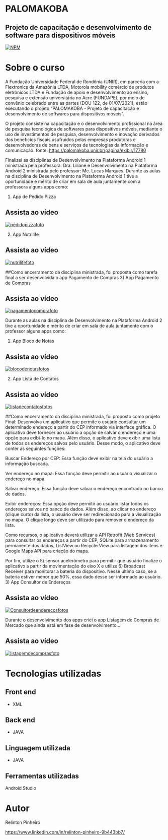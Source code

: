 # PALOMAKOBA
## Projeto de capacitação e desenvolvimento de software para dispositivos móveis
[![NPM](https://img.shields.io/npm/l/react)](https://github.com/Relinton/AspNetCorePaginacaoDataTable/blob/main/LICENSE) 

# Sobre o curso
A Fundação Universidade Federal de Rondônia (UNIR), em parceria com a Flextronics da Amazônia LTDA, Motorola mobility comércio de produtos eletrônicos LTDA e Fundação de apoio e desenvolvimento ao ensino, pesquisa e extensão universitária no Acre (FUNDAPE), por meio de convênio celebrado entre as partes (DOU 122, de 01/07/2021), estão executando o projeto “PALOMAKOBA - Projeto de capacitação e desenvolvimento de softwares para dispositivos móveis”.

O projeto consiste na capacitação e o desenvolvimento profissional na área de pesquisa tecnológica de softwares para dispositivos móveis, mediante o uso de investimentos de pesquisa, desenvolvimento e inovação derivados dos benefícios fiscais usufruídos pelas empresas produtoras e desenvolvedoras de bens e serviços de tecnologias da informação e comunicação.
fonte: https://palomakoba.unir.br/pagina/exibir/17780


Finalizei as disciplinas de Desenvolvimento na Plataforma Android 1 ministrada pela professora: Dra. Liliane e Desenvolvimento na Plataforma Android 2 ministrada pelo professor: Me. Lucas Marques.
Durante as aulas na disciplina de Desenvolvimento na Plataforma Android 1 tive a oportunidade e mérito de criar em sala de aula juntamente com a professora alguns apps como:
1) App de Pedido Pizza
## Assista ao vídeo
[![pedidopizzafoto](https://user-images.githubusercontent.com/32855779/200724228-36119546-6a5e-4236-b3d4-2a9a0a47488b.PNG)](https://drive.google.com/file/d/1EFJJo8XQhoZ0rbPVaCJwYPk1zD_Wb3VC/view?usp=sharing)

2) App Nutrilife
## Assista ao vídeo
[![nutrilifefoto](https://user-images.githubusercontent.com/32855779/200724283-58eaee72-a365-4593-8a3f-1e89ab238a39.PNG)](https://drive.google.com/file/d/1Zzd10iooqDGu9CHeVz6rHGsMmzGbnIev/view?usp=sharing)

##Como encerramento da disciplina ministrada, foi proposta como tarefa final a ser desenvolvida o app Pagamento de Compras
3) App Pagamento de Compras

## Assista ao vídeo
[![pagamentocomprafoto](https://user-images.githubusercontent.com/32855779/200724310-05c002a1-520b-44ee-866d-1acb9677d9ce.PNG)](https://drive.google.com/file/d/1jiqzRLXPdEPgJgjsCDXqb0M-L3BuWIX8/view?usp=sharing)

Durante as aulas na disciplina de Desenvolvimento na Plataforma Android 2 tive a oportunidade e mérito de criar em sala de aula juntamente com o professor alguns apps como:
1) App Bloco de Notas
## Assista ao vídeo
[![blocodenotasfotos](https://user-images.githubusercontent.com/32855779/200724442-a16d1c38-ce2f-4533-b5f3-bbeea030a836.PNG)](https://drive.google.com/file/d/186fLnwpYOYWNo-CQD7ZF05Jilh3o-4Wc/view?usp=sharing)

2) App Lista de Contatos
## Assista ao vídeo
[![listadecontatosfotos](https://user-images.githubusercontent.com/32855779/200724570-922cc858-19a6-461f-adac-cfd8b20a139f.PNG)](https://drive.google.com/file/d/1vy4R6ICLQCwle6zCsuxRfxQb_crSZ65_/view?usp=sharing)

##Como encerramento da disciplina ministrada, foi proposto como projeto Final:
Desenvolva um aplicativo que permite o usuário consultar um determinado endereço a partir do CEP informado via interface gráfica. O aplicativo deve fornecer ao usuário a opção de salvar o endereço e uma opção para exibi-lo no mapa. Além disso, o aplicativo deve exibir uma lista de todos os endereços salvos pelo usuário. Desse modo, o aplicativo deve conter as seguintes funções:

Buscar Endereço por CEP: Essa função deve exibir na tela do usuário a informação buscada.

Ver endereço no mapa: Essa função deve permitir ao usuário visualizar o endereço no mapa.

Salvar endereço: Essa função deve salvar o endereço encontrado no banco de dados.

Exibir endereços: Essa opção deve permitir ao usuário listar todos os endereços salvos no banco de dados. Além disso, ao clicar no endereço (clique curto) da lista, o usuário deve ser redirecionado para a visualização no mapa. O clique longo deve ser utilizado para remover o endereço da lista. 

Como recursos, o aplicativo deverá utilizar a API Retrofit (Web Services) para consultar os endereços a partir do CEP, SQLite para armazenamento permanente dos dados, ListView ou RecyclerView para listagem dos itens e Google Maps API para criação do mapa.

Por fim, utilize o 5) sensor acelerômetro para permitir que usuário finalize o aplicativo a partir da movimentação do eixo X e utilize 6) Broadcast Receiver para monitorar a bateria do dispositivo. Nesse último caso, se a bateria estiver menor que 50%, essa dado desse ser informado ao usuário. 
3) App Consultor de Endereços
## Assista ao vídeo
[![Consultordeenderecosfotos](https://user-images.githubusercontent.com/32855779/200724469-c5653dc3-d57c-4e52-8271-622948b8261d.PNG)](https://drive.google.com/file/d/13ec2h4Wz7SmAmHvzBX2zRYkJENtcckXC/view?usp=sharing)

Durante o desenvolvimento dos apps criei o app Listagem de Compras de Mercado que ainda está em fase de desenvolvimento...
## Assista ao vídeo
[![listagemdecomprasfoto](https://user-images.githubusercontent.com/32855779/200724633-d606ab74-ead5-43fb-8c69-4272957397e9.PNG)](https://drive.google.com/file/d/1T7_9LQFN4rrTRdTGcZCQMMCvZXwi5oD2/view?usp=sharing)


# Tecnologias utilizadas

## Front end
- XML

## Back end
- JAVA

## Linguagem utilizada
- JAVA

## Ferramentas utilizadas
Android Studio

# Autor
Relinton Pinheiro

https://www.linkedin.com/in/relinton-pinheiro-9b443bb7/
